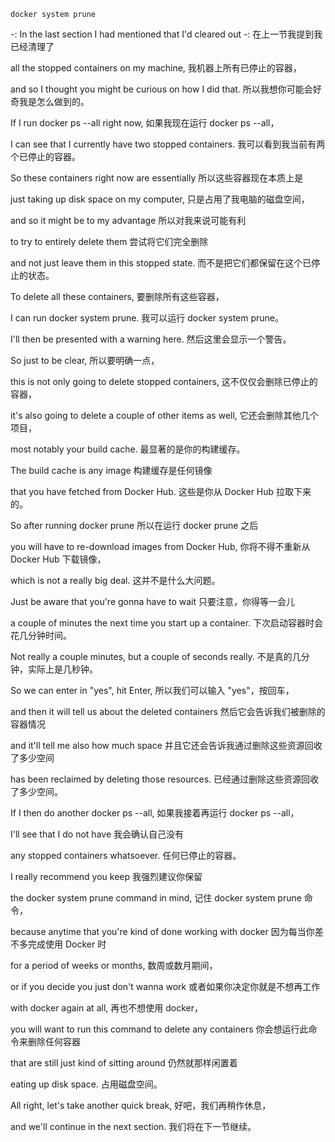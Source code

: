 
```
docker system prune
```


-: In the last section I had mentioned that I'd cleared out -: 在上一节我提到我已经清理了

all the stopped containers on my machine, 我机器上所有已停止的容器，

and so I thought you might be curious on how I did that. 所以我想你可能会好奇我是怎么做到的。

If I run docker ps --all right now, 如果我现在运行 docker ps --all，

I can see that I currently have two stopped containers. 我可以看到我当前有两个已停止的容器。

So these containers right now are essentially 所以这些容器现在本质上是

just taking up disk space on my computer, 只是占用了我电脑的磁盘空间，

and so it might be to my advantage 所以对我来说可能有利

to try to entirely delete them 尝试将它们完全删除

and not just leave them in this stopped state. 而不是把它们都保留在这个已停止的状态。

To delete all these containers, 要删除所有这些容器，

I can run docker system prune. 我可以运行 docker system prune。

I'll then be presented with a warning here. 然后这里会显示一个警告。

So just to be clear, 所以要明确一点，

this is not only going to delete stopped containers, 这不仅仅会删除已停止的容器，

it's also going to delete a couple of other items as well, 它还会删除其他几个项目，

most notably your build cache. 最显著的是你的构建缓存。

The build cache is any image 构建缓存是任何镜像

that you have fetched from Docker Hub. 这些是你从 Docker Hub 拉取下来的。

So after running docker prune 所以在运行 docker prune 之后

you will have to re-download images from Docker Hub, 你将不得不重新从 Docker Hub 下载镜像，

which is not a really big deal. 这并不是什么大问题。

Just be aware that you're gonna have to wait 只要注意，你得等一会儿

a couple of minutes the next time you start up a container. 下次启动容器时会花几分钟时间。

Not really a couple minutes, but a couple of seconds really. 不是真的几分钟，实际上是几秒钟。

So we can enter in "yes", hit Enter, 所以我们可以输入 "yes"，按回车，

and then it will tell us about the deleted containers 然后它会告诉我们被删除的容器情况

and it'll tell me also how much space 并且它还会告诉我通过删除这些资源回收了多少空间

has been reclaimed by deleting those resources. 已经通过删除这些资源回收了多少空间。

If I then do another docker ps --all, 如果我接着再运行 docker ps --all，

I'll see that I do not have 我会确认自己没有

any stopped containers whatsoever. 任何已停止的容器。

I really recommend you keep 我强烈建议你保留

the docker system prune command in mind, 记住 docker system prune 命令，

because anytime that you're kind of done working with docker 因为每当你差不多完成使用 Docker 时

for a period of weeks or months, 数周或数月期间，

or if you decide you just don't wanna work 或者如果你决定你就是不想再工作

with docker again at all, 再也不想使用 docker，

you will want to run this command to delete any containers 你会想运行此命令来删除任何容器

that are still just kind of sitting around 仍然就那样闲置着

eating up disk space. 占用磁盘空间。

All right, let's take another quick break, 好吧，我们再稍作休息，

and we'll continue in the next section. 我们将在下一节继续。